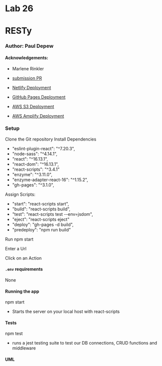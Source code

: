 # Lab 26

# RESTy

### Author: Paul Depew
#### Acknowledgements: 
  - Marlene Rinkler

- [submission PR](https://github.com/PaulDepew/resty)

- [Netlify Deployment](https://distracted-roentgen-6951b6.netlify.app/)
- [GitHub Pages Deployment](https://pauldepew.github.io/resty/)
- [AWS S3 Deployment](http://resty-app-test.s3-website-us-west-2.amazonaws.com/)
- [AWS Amplify Deployment](https://master.d30w5wk5pui6fs.amplifyapp.com/)

### Setup

Clone the Git repository
Install Dependencies
   - "eslint-plugin-react": "^7.20.3",
   - "node-sass": "^4.14.1",
   - "react": "^16.13.1",
   - "react-dom": "^16.13.1",
   - "react-scripts": "^3.4.1"
   - "enzyme": "^3.11.0",
   - "enzyme-adapter-react-16": "^1.15.2",
   - "gh-pages": "^3.1.0",
  

Assign Scripts:
  - "start": "react-scripts start",
  - "build": "react-scripts build",
  - "test": "react-scripts test --env=jsdom",
  - "eject": "react-scripts eject"
  - "deploy": "gh-pages -d build",
  - "predeploy": "npm run build"

Run npm start

Enter a Url

Click on an Action

#### `.env` requirements

None

#### Running the app

npm start
  - Starts the server on your local host with react-scripts


#### Tests

npm test 
  - runs a jest testing suite to test our DB connections, CRUD functions and middleware


#### UML
